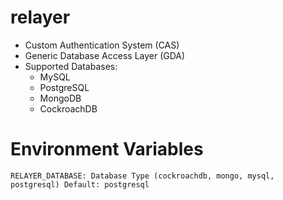 # relayer

- Custom Authentication System (CAS)
- Generic Database Access Layer (GDA)
- Supported Databases:
  - MySQL
  - PostgreSQL
  - MongoDB
  - CockroachDB

# Environment Variables

    RELAYER_DATABASE: Database Type (cockroachdb, mongo, mysql, postgresql) Default: postgresql

